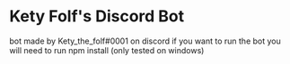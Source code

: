 # Kety Folf's Discord Bot
bot made by Kety_the_folf#0001 on discord
if you want to run the bot you will need to run npm install (only tested on windows)

